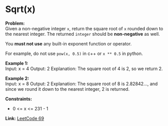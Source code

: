 # Sqrt(x)

**Problem:**  
Given a non-negative integer `x`, return the square root of `x` rounded down to the nearest integer. The returned `integer` should be **non-negative** as well.

You **must not use** any built-in exponent function or operator.

For example, do not use `pow(x, 0.5)` in c++ or `x ** 0.5` in python.

**Example 1:**  
Input: x = 4
Output: 2
Explanation: The square root of 4 is 2, so we return 2.

**Example 2:**  
Input: x = 8
Output: 2
Explanation: The square root of 8 is 2.82842..., and since we round it down to the nearest integer, 2 is returned.

**Constraints:**  
- 0 <= x <= 231 - 1

**Link:** [LeetCode 69](https://leetcode.com/problems/sqrtx/)
